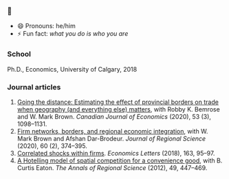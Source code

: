 ### 👋

- 😄 Pronouns: he/him
- ⚡ Fun fact: *what you do is who you are*

### School

Ph.D., Economics, University of Calgary, 2018

### Journal articles

1. [Going the distance: Estimating the effect of provincial borders on trade when geography (and everything else) matters](https://onlinelibrary.wiley.com/doi/abs/10.1111/caje.12466), with Robby K. Bemrose and W. Mark Brown. *Canadian Journal of Economics* (2020), 53 (3), 1098–1131.
2. [Firm networks, borders, and regional economic integration](https://onlinelibrary.wiley.com/doi/abs/10.1111/jors.12456), with W. Mark Brown and Afshan Dar-Brodeur. *Journal of Regional Science* (2020), 60 (2), 374–395.
3. [Correlated shocks within firms](https://www.sciencedirect.com/science/article/abs/pii/S016517651730513X). *Economics Letters* (2018), 163, 95–97.
4. [A Hotelling model of spatial competition for a convenience good](https://link.springer.com/article/10.1007/s00168-011-0458-0), with B. Curtis Eaton. *The Annals of Regional Science* (2012), 49, 447–469.

<!--
**tweed1e/tweed1e** is a ✨ _special_ ✨ repository because its `README.md` (this file) appears on your GitHub profile.

Here are some ideas to get you started:

- 🔭 I’m currently working on ...
- 🌱 I’m currently learning ...
- 👯 I’m looking to collaborate on ...
- 🤔 I’m looking for help with ...
- 💬 Ask me about ...
- 📫 How to reach me: ...
- 😄 Pronouns: ...
- ⚡ Fun fact: ...
-->
